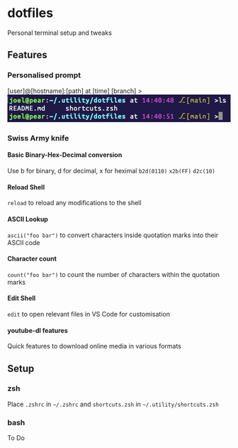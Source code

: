 # dotfiles
Personal terminal setup and tweaks

## Features

### Personalised prompt
[user]@[hostname]:[path] at [time] [branch] >
![Personalised Prompt](./screenshots/prompt.jpg)

### Swiss Army knife
#### Basic Binary-Hex-Decimal conversion
Use b for binary, d for decimal, x for heximal
`b2d(0110)`
`x2b(FF)`
`d2c(10)`

#### Reload Shell
`reload` to reload any modifications to the shell

#### ASCII Lookup
`ascii("foo bar")` to convert characters inside quotation marks into their ASCII code

#### Character count
`count("foo bar")` to count the number of characters within the quotation marks

#### Edit Shell
`edit` to open relevant files in VS Code for customisation

#### youtube-dl features
Quick features to download online media in various formats


## Setup
### zsh
Place `.zshrc` in `~/.zshrc` and `shortcuts.zsh` in `~/.utility/shortcuts.zsh`

### bash
To Do